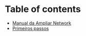 # Table of contents

* [Manual da Ampliar Network](README.md)
* [Primeiros passos](primeiros-passos.md)

